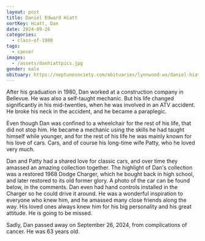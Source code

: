 ```yaml
---
layout: post
title: Daniel Edward Hiatt
sortKey: Hiatt, Dan
date: 2024-09-26
categories:
  - class-of-1980
tags:
  - cancer
images:
  - /assets/danhiattpics.jpg
gender: male
obituary: https://neptunesociety.com/obituaries/lynnwood-wa/daniel-hiatt-12008773
---
```

After his graduation in 1980, Dan worked at a construction company in Bellevue. He was also a self-taught mechanic. But his life changed significantly in his mid-twenties, when he was involved in an ATV accident. He broke his neck in the accident, and he became a paraplegic.

Even though Dan was confined to a wheelchair for the rest of his life, that did not stop him. He became a mechanic using the skills he had taught himself while younger, and for the rest of his life he was mainly known for his love of cars. Cars, and of course his long-time wife Patty, who he loved very much.

Dan and Patty had a shared love for classic cars, and over time they amassed an amazing collection together. The highlight of Dan's collection was a restored 1968 Dodge Charger, which he bought back in high school, and later restored to its old former glory. A photo of the car can be found below, in the comments. Dan even had hand controls installed in the Charger so he could drive it around. He was a wonderful inspiration to everyone who knew him, and he amassed many close friends along the way. His loved ones always knew him for his big personality and his great attitude. He is going to be missed.

Sadly, Dan passed away on September 26, 2024, from complications of cancer. He was 63 years old.